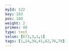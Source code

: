 ```yaml
---
myId: 122
key: 103
pos: 108
weight: 2
primes: 40
type: test
value: [673,3,1,1]
tags: [1,24,38,41,62,76,78]
---
```

